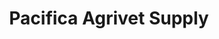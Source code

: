 ---
title: "Pacifica Agrivet Supply"
url: /carcar/pacifica-agrivet-supply/
shop: Landwirtschaftlich
---